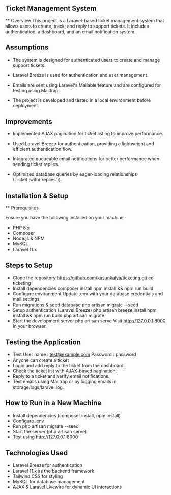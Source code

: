 ## Ticket Management System
** Overview
This project is a Laravel-based ticket management system that allows users to create, track, and
 reply to support tickets. It includes authentication, a dashboard, and an email notification system.

## Assumptions

- The system is designed for authenticated users to create and manage support tickets.

- Laravel Breeze is used for authentication and user management.

- Emails are sent using Laravel's Mailable feature and are configured for testing using Mailtrap.

- The project is developed and tested in a local environment before deployment.

## Improvements

- Implemented AJAX pagination for ticket listing to improve performance.

- Used Laravel Breeze for authentication, providing a lightweight and efficient authentication flow.

- Integrated queueable email notifications for better performance when sending ticket replies.

- Optimized database queries by eager-loading relationships (Ticket::with('replies')).

## Installation & Setup

** Prerequisites

Ensure you have the following installed on your machine:

- PHP 8.x
- Composer
- Node.js & NPM
- MySQL
- Laravel 11.x

## Steps to Setup

- Clone the repository
    https://github.com/kasunkalya/ticketing.git
  cd ticketing
- Install dependencies
    composer install
    npm install && npm run build
- Configure environment
    Update .env with your database credentials and mail settings.
- Run migrations & seed database
    php artisan migrate --seed
- Setup authentication (Laravel Breeze)
    php artisan breeze:install
    npm install && npm run build
    php artisan migrate
- Start the development server
    php artisan serve
    Visit http://127.0.0.1:8000 in your browser.

## Testing the Application

- Test User name : test@example.com
  Password       : password
- Anyone can create a ticket
- Login and add reply to the ticket from the dashboard.
- Check the ticket list with AJAX-based pagination.
- Reply to a ticket and verify email notifications.
- Test emails using Mailtrap or by logging emails in storage/logs/laravel.log.

## How to Run in a New Machine

- Install dependencies (composer install, npm install)
- Configure .env
- Run php artisan migrate --seed
- Start the server (php artisan serve)
- Test using http://127.0.0.1:8000

## Technologies Used

- Laravel Breeze for authentication
- Laravel 11.x as the backend framework
- Tailwind CSS for styling
- MySQL for database management
- AJAX & Laravel Livewire for dynamic UI interactions


